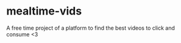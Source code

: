 # mealtime-vids
A free time project of a platform to find the best videos to click and consume &lt;3
